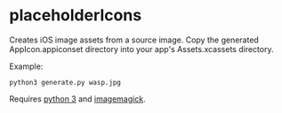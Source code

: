 # placeholderIcons
Creates iOS image assets from a source image.  Copy the generated AppIcon.appiconset directory into your app's Assets.xcassets directory.

Example:

`python3 generate.py wasp.jpg`

Requires [python 3](https://www.python.org/) and [imagemagick](https://imagemagick.org/).
